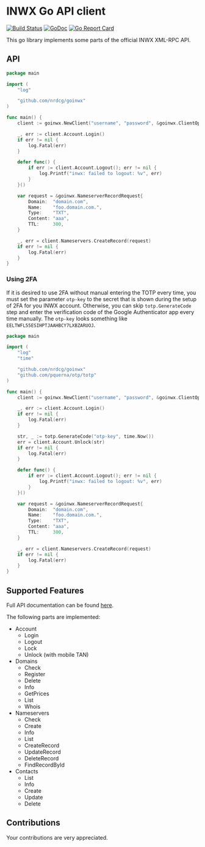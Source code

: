 # INWX Go API client

[![Build Status](https://travis-ci.com/nrdcg/goinwx.svg?branch=master)](https://travis-ci.com/nrdcg/goinwx)
[![GoDoc](https://godoc.org/github.com/nrdcg/goinwx?status.svg)](https://godoc.org/github.com/nrdcg/goinwx)
[![Go Report Card](https://goreportcard.com/badge/github.com/nrdcg/goinwx)](https://goreportcard.com/report/github.com/nrdcg/goinwx)

This go library implements some parts of the official INWX XML-RPC API.

## API

```go
package main

import (
	"log"

	"github.com/nrdcg/goinwx"
)

func main() {
	client := goinwx.NewClient("username", "password", &goinwx.ClientOptions{Sandbox: true})

	_, err := client.Account.Login()
	if err != nil {
		log.Fatal(err)
	}

	defer func() {
		if err := client.Account.Logout(); err != nil {
			log.Printf("inwx: failed to logout: %v", err)
		}
	}()

	var request = &goinwx.NameserverRecordRequest{
		Domain:  "domain.com",
		Name:    "foo.domain.com.",
		Type:    "TXT",
		Content: "aaa",
		TTL:     300,
	}

	_, err = client.Nameservers.CreateRecord(request)
	if err != nil {
		log.Fatal(err)
	}
}
```

### Using 2FA

If it is desired to use 2FA without manual entering the TOTP every time, you must set the parameter `otp-key` to the secret that is shown during the setup of 2FA for you INWX account. Otherwise, you can skip `totp.GenerateCode` step and enter the verification code of the Google Authenticator app every time manually. The `otp-key` looks something like `EELTWFL55ESIHPTJAAHBCY7LXBZARUOJ`.

```go
package main

import (
	"log"
	"time"

	"github.com/nrdcg/goinwx"
	"github.com/pquerna/otp/totp"
)

func main() {
	client := goinwx.NewClient("username", "password", &goinwx.ClientOptions{Sandbox: true})

	_, err := client.Account.Login()
	if err != nil {
		log.Fatal(err)
	}

	str, _ := totp.GenerateCode("otp-key", time.Now())
	err = client.Account.Unlock(str)
	if err != nil {
		log.Fatal(err)
	}

	defer func() {
		if err := client.Account.Logout(); err != nil {
			log.Printf("inwx: failed to logout: %v", err)
		}
	}()

	var request = &goinwx.NameserverRecordRequest{
		Domain:  "domain.com",
		Name:    "foo.domain.com.",
		Type:    "TXT",
		Content: "aaa",
		TTL:     300,
	}

	_, err = client.Nameservers.CreateRecord(request)
	if err != nil {
		log.Fatal(err)
	}
}
```

## Supported Features

Full API documentation can be found [here](https://www.inwx.de/en/help/apidoc).

The following parts are implemented:

* Account
  * Login
  * Logout
  * Lock
  * Unlock (with mobile TAN)
* Domains
  * Check
  * Register
  * Delete
  * Info
  * GetPrices
  * List
  * Whois
* Nameservers
  * Check
  * Create
  * Info
  * List
  * CreateRecord
  * UpdateRecord
  * DeleteRecord
  * FindRecordById
* Contacts
  * List 
  * Info
  * Create
  * Update
  * Delete

## Contributions

Your contributions are very appreciated.
